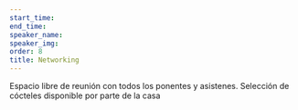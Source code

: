 ```yaml
---
start_time: 
end_time: 
speaker_name: 
speaker_img: 
order: 8
title: Networking
---
```


Espacio libre de reunión con todos los ponentes y asistenes. Selección de cócteles disponible por parte de la casa